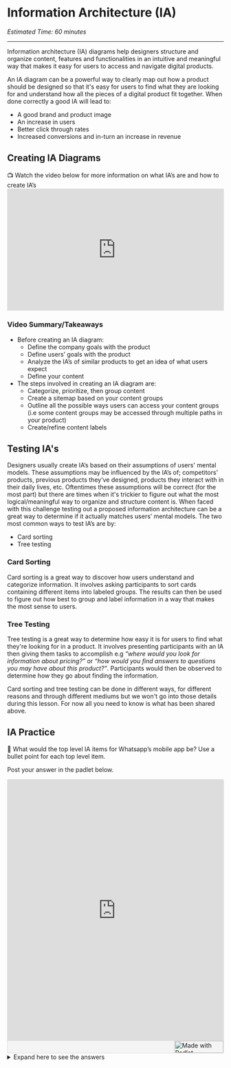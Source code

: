 # Information Architecture (IA)
*Estimated Time: 60 minutes*

---

Information architecture (IA) diagrams help designers structure and organize content, features and functionalities in an intuitive and meaningful way that makes it easy for users to access and navigate digital products. 

An IA diagram can be a powerful way to clearly map out how a product should be designed so that it's easy for users to find what they are looking for and understand how all the pieces of a digital product fit together. When done correctly a good IA will lead to:

- A good brand and product image 
- An increase in users 
- Better click through rates 
- Increased conversions and in-turn an increase in revenue

## Creating IA Diagrams

<aside>
📺 Watch the video below for more information on what IA’s are and how to create IA’s 
</aside>

<div style="position: relative; padding-bottom: 56.25%; height: 0;"><iframe width="560" height="315" src="https://www.youtube.com/embed/Ij4WquJaRTc" title="YouTube video player" frameborder="0" allow="accelerometer; autoplay; clipboard-write; encrypted-media; gyroscope; picture-in-picture; web-share" allowfullscreen style="position: absolute; top: 0; left: 0; width: 100%; height: 100%;"></iframe>
</div>

### Video Summary/Takeaways

- Before creating an IA diagram:
  - Define the company goals with the product
  - Define users’ goals with the product 
  - Analyze the IA’s of similar products to get an idea of what users expect
  - Define your content 
- The steps involved in creating an IA diagram are:
  - Categorize, prioritize, then group content
  - Create a sitemap based on your content groups
  - Outline all the possible ways users can access your content groups (i.e some content groups may be accessed through multiple paths in your product)
  - Create/refine content labels


## Testing IA's

Designers usually create IA’s based on their assumptions of users' mental models. These assumptions may be influenced by the IA’s of; competitors’ products, previous products they’ve designed, products they interact with in their daily lives, etc. Oftentimes these assumptions will be correct (for the most part) but there are times when it's trickier to figure out what the most logical/meaningful way to organize and structure content is. When faced with this challenge testing out a proposed information architecture can be a great way to determine if it actually matches users’ mental models. The two most common ways to test IA’s are by:

- Card sorting
- Tree testing 


### Card Sorting

Card sorting is a great way to discover how users understand and categorize information. It involves asking participants to sort cards containing different items into labeled groups. The results can then be used to figure out how best to group and label information in a way that makes the most sense to users. 



### Tree Testing

Tree testing is a great way to determine how easy it is for users to find what they're looking for in a product. It involves presenting participants with an IA then giving them tasks to accomplish e.g _“where would you look for information about pricing?”_ or _“how would you find answers to questions you may have about this product?”_. Participants would then be observed to determine how they go about finding the information.


Card sorting and tree testing can be done in different ways, for different reasons and through different mediums but we won't go into those details during this lesson. For now all you need to know is what has been shared above.


## IA Practice 

<aside>
💬 What would the top level IA items for Whatsapp’s mobile app be? Use a bullet point for each top level item. 
</aside>

Post your answer in the padlet below. 


<div class="padlet-embed" style="border:1px solid rgba(0,0,0,0.1);border-radius:2px;box-sizing:border-box;overflow:hidden;position:relative;width:100%;background:#F4F4F4"><p style="padding:0;margin:0"><iframe src="https://padlet.com/embed/ogtfwh2sri7aovdn" frameborder="0" allow="camera;microphone;geolocation" style="width:100%;height:608px;display:block;padding:0;margin:0"></iframe></p><div style="display:flex;align-items:center;justify-content:end;margin:0;height:28px"><a href="https://padlet.com?ref=embed" style="display:block;flex-grow:0;margin:0;border:none;padding:0;text-decoration:none" target="_blank"><div style="display:flex;align-items:center;"><img src="https://padlet.net/embeds/made_with_padlet_2022.png" width="114" height="28" style="padding:0;margin:0;background:0 0;border:none;box-shadow:none" alt="Made with Padlet"></div></a></div></div>


<details>
<summary>Expand here to see the answers</summary>
  - S
</details>

